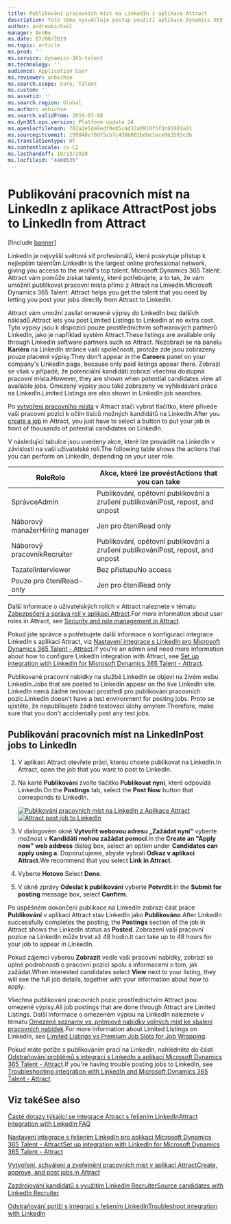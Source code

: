 ```yaml
---
title: Publikování pracovních míst na LinkedIn z aplikace Attract
description: Toto téma vysvětluje postup použití aplikace Dynamics 365 Talent - Attract pro publikování pracovních míst na LinkedIn.
author: andreabichsel
manager: AnnBe
ms.date: 07/08/2019
ms.topic: article
ms.prod: ''
ms.service: dynamics-365-talent
ms.technology: ''
audience: Application User
ms.reviewer: anbichse
ms.search.scope: Core, Talent
ms.custom: ''
ms.assetid: ''
ms.search.region: Global
ms.author: anbichse
ms.search.validFrom: 2019-07-08
ms.dyn365.ops.version: Platform update 24
ms.openlocfilehash: 782a2e5de6edf0e85c4d32a0910f5f3c01981a01
ms.sourcegitcommit: 199848e78df5cb7c439b001bdbe1ece963593cdb
ms.translationtype: HT
ms.contentlocale: cs-CZ
ms.lasthandoff: 10/13/2020
ms.locfileid: "4460535"
---
```

# <a name="post-jobs-to-linkedin-from-attract"></a><span data-ttu-id="d1d45-103">Publikování pracovních míst na LinkedIn z aplikace Attract</span><span class="sxs-lookup"><span data-stu-id="d1d45-103">Post jobs to LinkedIn from Attract</span></span>

[!include [banner](includes/banner.md)]

<span data-ttu-id="d1d45-104">LinkedIn je nejvyšší světová síť profesionálů, která poskytuje přístup k nejlepším talentům.</span><span class="sxs-lookup"><span data-stu-id="d1d45-104">LinkedIn is the largest online professional network, giving you access to the world's top talent.</span></span> <span data-ttu-id="d1d45-105">Microsoft Dynamics 365 Talent: Attract vám pomůže získat talenty, které potřebujete, a to tak, že vám umožnít publilkovat pracovní místa přímo z Attract na LinkedIn.</span><span class="sxs-lookup"><span data-stu-id="d1d45-105">Microsoft Dynamics 365 Talent: Attract helps you get the talent that you need by letting you post your jobs directly from Attract to LinkedIn.</span></span>

<span data-ttu-id="d1d45-106">Attract vám umožní zasílat omezené výpisy do LinkedIn bez dalších nákladů.</span><span class="sxs-lookup"><span data-stu-id="d1d45-106">Attract lets you post Limited Listings to LinkedIn at no extra cost.</span></span> <span data-ttu-id="d1d45-107">Tyto výpisy jsou k dispozici pouze prostřednictvím softwarových partnerů LinkedIn, jako je například systém Attract.</span><span class="sxs-lookup"><span data-stu-id="d1d45-107">These listings are available only through LinkedIn software partners such as Attract.</span></span> <span data-ttu-id="d1d45-108">Nezobrazí se na panelu **Kariéra** na LinkedIn stránce vaší společnosti, protože zde jsou zobrazeny pouze placené výpisy.</span><span class="sxs-lookup"><span data-stu-id="d1d45-108">They don't appear in the **Careers** panel on your company's LinkedIn page, because only paid listings appear there.</span></span> <span data-ttu-id="d1d45-109">Zobrazí se však v případě, že potenciální kandidáti zobrazí všechna dostupná pracovní místa.</span><span class="sxs-lookup"><span data-stu-id="d1d45-109">However, they are shown when potential candidates view all available jobs.</span></span> <span data-ttu-id="d1d45-110">Omezený výpisy jsou také zobrazeny ve vyhledávání práce na LinkedIn.</span><span class="sxs-lookup"><span data-stu-id="d1d45-110">Limited Listings are also shown in LinkedIn job searches.</span></span>

<span data-ttu-id="d1d45-111">Po [vytvoření pracovního místa](./creating-jobs-attract.md) v Attract stačí vybrat tlačítko, které přivede vaši pracovní pozici k očím tisíců možných kandidátů na LinkedIn.</span><span class="sxs-lookup"><span data-stu-id="d1d45-111">After you [create a job](./creating-jobs-attract.md) in Attract, you just have to select a button to put your job in front of thousands of potential candidates on LinkedIn.</span></span>

<span data-ttu-id="d1d45-112">V následující tabulce jsou uvedeny akce, které lze provádět na LinkedIn v závislosti na vaší uživatelské roli.</span><span class="sxs-lookup"><span data-stu-id="d1d45-112">The following table shows the actions that you can perform on LinkedIn, depending on your user role.</span></span>

| <span data-ttu-id="d1d45-113">Role</span><span class="sxs-lookup"><span data-stu-id="d1d45-113">Role</span></span> | <span data-ttu-id="d1d45-114">Akce, které lze provést</span><span class="sxs-lookup"><span data-stu-id="d1d45-114">Actions that you can take</span></span> |
|---|---|
| <span data-ttu-id="d1d45-115">Správce</span><span class="sxs-lookup"><span data-stu-id="d1d45-115">Admin</span></span> | <span data-ttu-id="d1d45-116">Publikování, opětovní publikování a zrušení publikování</span><span class="sxs-lookup"><span data-stu-id="d1d45-116">Post, repost, and unpost</span></span> |
| <span data-ttu-id="d1d45-117">Náborový manažer</span><span class="sxs-lookup"><span data-stu-id="d1d45-117">Hiring manager</span></span> | <span data-ttu-id="d1d45-118">Jen pro čtení</span><span class="sxs-lookup"><span data-stu-id="d1d45-118">Read only</span></span> |
| <span data-ttu-id="d1d45-119">Náborový pracovník</span><span class="sxs-lookup"><span data-stu-id="d1d45-119">Recruiter</span></span> | <span data-ttu-id="d1d45-120">Publikování, opětovní publikování a zrušení publikování</span><span class="sxs-lookup"><span data-stu-id="d1d45-120">Post, repost, and unpost</span></span> |
| <span data-ttu-id="d1d45-121">Tazatel</span><span class="sxs-lookup"><span data-stu-id="d1d45-121">Interviewer</span></span> | <span data-ttu-id="d1d45-122">Bez přístupu</span><span class="sxs-lookup"><span data-stu-id="d1d45-122">No access</span></span> |
| <span data-ttu-id="d1d45-123">Pouze pro čtení</span><span class="sxs-lookup"><span data-stu-id="d1d45-123">Read-only</span></span> | <span data-ttu-id="d1d45-124">Jen pro čtení</span><span class="sxs-lookup"><span data-stu-id="d1d45-124">Read only</span></span> |

<span data-ttu-id="d1d45-125">Další informace o uživatelských rolích v Attract naleznete v tématu [Zabezpečení a správa rolí v aplikaci Attract](./security-attract.md).</span><span class="sxs-lookup"><span data-stu-id="d1d45-125">For more information about user roles in Attract, see [Security and role management in Attract](./security-attract.md).</span></span>

<span data-ttu-id="d1d45-126">Pokud jste správce a potřebujete další informace o konfiguraci integrace LinkedIn s aplikací Attract, viz [Nastavení integrace s LinkedIn pro Microsoft Dynamics 365 Talent - Attract](./attract-admin-linkedin.md).</span><span class="sxs-lookup"><span data-stu-id="d1d45-126">If you're an admin and need more information about how to configure LinkedIn integration with Attract, see [Set up integration with LinkedIn for Microsoft Dynamics 365 Talent - Attract](./attract-admin-linkedin.md).</span></span>

<span data-ttu-id="d1d45-127">Publikované pracovní nabídky na službě LinkedIn se objeví na živém webu LinkedIn.</span><span class="sxs-lookup"><span data-stu-id="d1d45-127">Jobs that are posted to LinkedIn appear on the live LinkedIn site.</span></span> <span data-ttu-id="d1d45-128">LinkedIn nemá žádné testovací prostředí pro publikování pracovních pozic.</span><span class="sxs-lookup"><span data-stu-id="d1d45-128">LinkedIn doesn't have a test environment for posting jobs.</span></span> <span data-ttu-id="d1d45-129">Proto se ujistěte, že nepublikujete žádné testovací úlohy omylem.</span><span class="sxs-lookup"><span data-stu-id="d1d45-129">Therefore, make sure that you don't accidentally post any test jobs.</span></span>

## <a name="post-jobs-to-linkedin"></a><span data-ttu-id="d1d45-130">Publikování pracovních míst na LinkedIn</span><span class="sxs-lookup"><span data-stu-id="d1d45-130">Post jobs to LinkedIn</span></span>

1. <span data-ttu-id="d1d45-131">V aplikaci Attract otevřete práci, kterou chcete publikovat na LinkedIn.</span><span class="sxs-lookup"><span data-stu-id="d1d45-131">In Attract, open the job that you want to post to LinkedIn.</span></span>
2. <span data-ttu-id="d1d45-132">Na kartě **Publikování** zvolte tlačítko **Publikovat nyní**, které odpovídá LinkedIn.</span><span class="sxs-lookup"><span data-stu-id="d1d45-132">On the **Postings** tab, select the **Post Now** button that corresponds to LinkedIn.</span></span>

    <span data-ttu-id="d1d45-133">[![Publikování pracovních míst na LinkedIn z Aplikace Attract](./media/attract-post-job-to-linkedin.png)](./media/attract-post-job-to-linkedin.png)</span><span class="sxs-lookup"><span data-stu-id="d1d45-133">[![Attract post job to LinkedIn](./media/attract-post-job-to-linkedin.png)](./media/attract-post-job-to-linkedin.png)</span></span>

3. <span data-ttu-id="d1d45-134">V dialogovém okně **Vytvořit webovou adresu „Zažádat nyní“** vyberte možnost v **Kandidáti mohou zažádat pomocí**.</span><span class="sxs-lookup"><span data-stu-id="d1d45-134">In the **Create an "Apply now" web address** dialog box, select an option under **Candidates can apply using a**.</span></span> <span data-ttu-id="d1d45-135">Doporučujeme, abyste vybrali **Odkaz v aplikaci Attract**.</span><span class="sxs-lookup"><span data-stu-id="d1d45-135">We recommend that you select **Link in Attract**.</span></span>
4. <span data-ttu-id="d1d45-136">Vyberte **Hotovo**.</span><span class="sxs-lookup"><span data-stu-id="d1d45-136">Select **Done**.</span></span>
5. <span data-ttu-id="d1d45-137">V okně zprávy **Odeslat k publikování** vyberte **Potvrdit**.</span><span class="sxs-lookup"><span data-stu-id="d1d45-137">In the **Submit for posting** message box, select **Confirm**.</span></span>

<span data-ttu-id="d1d45-138">Po úspěšném dokončení publikace na LinkedIn zobrazí část práce **Publikování** v aplikaci Attract stav LinkedIn jako **Publikováno**.</span><span class="sxs-lookup"><span data-stu-id="d1d45-138">After LinkedIn successfully completes the posting, the **Postings** section of the job in Attract shows the LinkedIn status as **Posted**.</span></span> <span data-ttu-id="d1d45-139">Zobrazení vaší pracovní pozice na LinkedIn může trvat až 48 hodin.</span><span class="sxs-lookup"><span data-stu-id="d1d45-139">It can take up to 48 hours for your job to appear in LinkedIn.</span></span>

<span data-ttu-id="d1d45-140">Pokud zájemci vyberou **Zobrazit** vedle vaší pracovní nabídky, zobrazí se úplné podrobnosti o pracovní pozici spolu s informacemi o tom, jak zažádat.</span><span class="sxs-lookup"><span data-stu-id="d1d45-140">When interested candidates select **View** next to your listing, they will see the full job details, together with your information about how to apply.</span></span>

<span data-ttu-id="d1d45-141">Všechna publikování pracovních pozic prostřednictvím Attract jsou omezené výpisy.</span><span class="sxs-lookup"><span data-stu-id="d1d45-141">All job postings that are done through Attract are Limited Listings.</span></span> <span data-ttu-id="d1d45-142">Další informace o omezeném výpisu na LinkedIn naleznete v tématu [Omezené seznamy vs. prémiové nabídky volných míst ke sbalení pracovních nabídek](https://www.linkedin.com/help/recruiter/answer/79049).</span><span class="sxs-lookup"><span data-stu-id="d1d45-142">For more information about Limited Listings on LinkedIn, see [Limited Listings vs Premium Job Slots for Job Wrapping](https://www.linkedin.com/help/recruiter/answer/79049).</span></span>

<span data-ttu-id="d1d45-143">Pokud máte potíže s publikováním prací na LinkedIn, nahlédněte do části [Odstraňování problémů s integrací s LinkedIn a aplikací Microsoft Dynamics 365 Talent - Attract](./attract-troubleshoot-linkedin.md).</span><span class="sxs-lookup"><span data-stu-id="d1d45-143">If you're having trouble posting jobs to LinkedIn, see [Troubleshooting integration with LinkedIn and Microsoft Dynamics 365 Talent - Attract](./attract-troubleshoot-linkedin.md).</span></span>

## <a name="see-also"></a><span data-ttu-id="d1d45-144">Viz také</span><span class="sxs-lookup"><span data-stu-id="d1d45-144">See also</span></span>

[<span data-ttu-id="d1d45-145">Časté dotazy týkající se integrace Attract s řešením LinkedIn</span><span class="sxs-lookup"><span data-stu-id="d1d45-145">Attract integration with LinkedIn FAQ</span></span>](./attract-linkedin-faq.md)

[<span data-ttu-id="d1d45-146">Nastavení integrace s řešením LinkedIn pro aplikaci Microsoft Dynamics 365 Talent - Attract</span><span class="sxs-lookup"><span data-stu-id="d1d45-146">Set up integration with LinkedIn for Microsoft Dynamics 365 Talent - Attract</span></span>](./attract-admin-linkedin.md)

[<span data-ttu-id="d1d45-147">Vytvoření, schválení a zveřejnění pracovních míst v aplikaci Attract</span><span class="sxs-lookup"><span data-stu-id="d1d45-147">Create, approve, and post jobs in Attract</span></span>](./creating-jobs-attract.md)

[<span data-ttu-id="d1d45-148">Zazdrojování kandidátů s využitím LinkedIn Recruiter</span><span class="sxs-lookup"><span data-stu-id="d1d45-148">Source candidates with LinkedIn Recruiter</span></span>](./attract-linkedin-recruiter.md)

[<span data-ttu-id="d1d45-149">Odstraňování potíží s integrací s řešením LinkedIn</span><span class="sxs-lookup"><span data-stu-id="d1d45-149">Troubleshoot integration with LinkedIn</span></span>](./attract-troubleshoot-linkedin.md)
